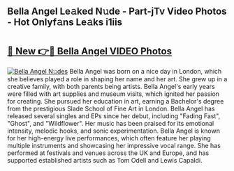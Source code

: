 ## Bella Angel Le𝚊ked N𝚞de - Part-jTv Video Photos - Hot Onlyf𝚊ns Le𝚊ks i1iis

# <h2><a href="http://ab55089.deff.icu/?id=Bella+Angel">🔗 New 👉🔴 Bella Angel VIDEO Photos</a></h2>

[![Bella Angel N𝚞des](https://i.imgur.com/rIISA9y.gif)](http://ab55089.deff.icu/?id=Bella+Angel)
Bella Angel was born on a nice day in London, which she believes played a role in shaping her name and her art. She grew up in a creative family, with both parents being artists. Bella Angel's early years were filled with art supplies and museum visits, which ignited her passion for creating. She pursued her education in art, earning a Bachelor's degree from the prestigious Slade School of Fine Art in London. Bella Angel has released several singles and EPs since her debut, including "Fading Fast", "Ghost", and "Wildflower". Her music has been praised for its emotional intensity, melodic hooks, and sonic experimentation. Bella Angel is known for her high-energy live performances, which often feature her playing multiple instruments and showcasing her impressive vocal range. She has performed at festivals and venues across the UK and Europe, and has supported established artists such as Tom Odell and Lewis Capaldi.

